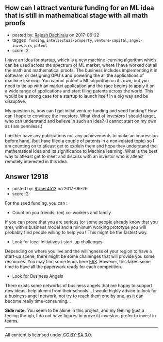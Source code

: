## How can I attract venture funding for an ML idea that is still in mathematical stage with all math proofs

- posted by: [Rajesh Dachiraju](https://stackexchange.com/users/389341/rajesh-dachiraju) on 2017-06-22
- tagged: `funding`, `intellectual-property`, `venture-capital`, `angel-investors`, `patent`
- score: 2

I have an idea for startup, which is a new machine learning algorithm which can be used across the spectrum of ML market, where I have worked out all the math and mathematical proofs. The business includes implementing it in software, or designing GPU's and powering the all the applications of machine learning. You cannot patent a ML algorithm on its own, but you need to tie up with an market application and the race begins to apply it on a wide range of applications and start filing patents across the world. This would be a strong case for a startup to launch itself in a big way and be disruptive.

My question is, how can I get initial venture funding and seed funding? How can I hope to convince the investors. What kind of investors I should target, who can understand and believe in such an idea? (I cannot start on my own as I am penniless.)

I neither have any publications nor any achievements to make an impression before hand, (but have filed a couple of patents in a non-related topic) so I am counting on to atleast get to explain them and hope they understand the mathematical idea and its significance to Machine learning. What is the best way to atleast get to meet and discuss with an investor who is atleast remotely interested in this idea.


## Answer 12918

- posted by: [RUser4512](https://stackexchange.com/users/6145228/ruser4512) on 2017-06-26
- score: 2

<p>For the seed funding, you can :</p>

<ul>
<li>Count on you friends, (ex) co-workers and family</li>
</ul>

<p>If you can prove that you are serious (or some people already know that you are), with a business model and a minimum working prototype you will probably find people willing to help you ! This might be the fastest way.</p>

<ul>
<li>Look for local initiatives / start-up challenges</li>
</ul>

<p>Depending on where you live and the willingness of your region to have a start-up scene, there might be some challenges that will provide you some resources. You may find some leads here <a href="https://www.f6s.com/" rel="nofollow noreferrer">F6S</a>. However, this takes some time to have all the paperwork ready for each competition.</p>

<ul>
<li>Look for Business Angels </li>
</ul>

<p>There exists some networks of business angels that are happy to support new ideas, help alumni from their schools... I would highly advice to look for a business angel network, not try to reach them one by one, as it can become really time-consuming...</p>

<p><strong>Side note.</strong> You seem to be alone in this project, and my feeling (just a feeling though, I do not have figures to prove it) investors prefer to invest in teams.</p>




---

All content is licensed under [CC BY-SA 3.0](https://creativecommons.org/licenses/by-sa/3.0/).

